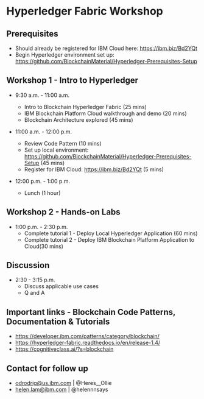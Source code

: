 # Hyperledger Fabric Workshop 

## Prerequisites
* Should already be registered for IBM Cloud here: https://ibm.biz/Bd2YQt
* Begin Hyperledger environment set up: https://github.com/BlockchainMaterial/Hyperledger-Prerequisites-Setup

## Workshop 1 - Intro to Hyperledger 
* 9:30 a.m. - 11:00 a.m. 
  * Intro to Blockchain Hyperledger Fabric (25 mins)
  * IBM Blockchain Platform Cloud walkthrough and demo (20 mins)
  * Blockchain Architecture explored (45 mins) 

* 11:00 a.m. - 12:00 p.m. 
  * Review Code Pattern (10 mins)
  * Set up local environment: https://github.com/BlockchainMaterial/Hyperledger-Prerequisites-Setup (45 mins) 
  * Register for IBM Cloud: https://ibm.biz/Bd2YQt (5 mins)

* 12:00 p.m. - 1:00 p.m. 
  * Lunch (1 hour)

## Workshop 2 - Hands-on Labs
* 1:00 p.m. - 2:30 p.m. 
   * Complete tutorial 1 - Deploy Local Hyperledger Application (60 mins)
   * Complete tutorial 2 - Deploy IBM Blockchain Platform Application to Cloud(30 mins)

## Discussion 
* 2:30 - 3:15 p.m. 
   * Discuss applicable use cases
   * Q and A 
    
## Important links - Blockchain Code Patterns, Documentation & Tutorials
* https://developer.ibm.com/patterns/category/blockchain/
* https://hyperledger-fabric.readthedocs.io/en/release-1.4/
* https://cognitiveclass.ai/?s=blockchain

## Contact for follow up
* odrodrig@us.ibm.com | @Heres__Ollie
* helen.lam@ibm.com | @helennnsays










 
 


